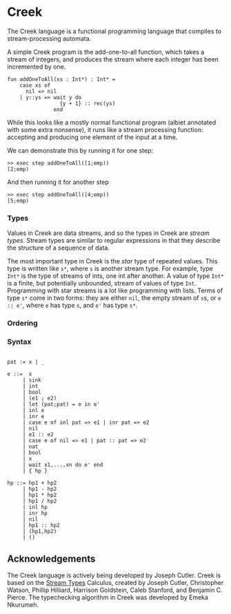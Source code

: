 # Creek

The Creek language is a functional programming language that compiles to stream-processing automata. 

A simple Creek program is the add-one-to-all function, which takes a stream of integers, and produces the stream where each integer has been incremented by one.

```
fun addOneToAll(xs : Int*) : Int* =
    case xs of
      nil => nil
    | y::ys => wait y do
                 {y + 1} :: rec(ys)
               end
```

While this looks like a mostly normal functional program (albiet annotated with some extra nonsense), it runs like a stream processing function: accepting and producing one element of the input at a time.

We can demonstrate this by running it for one step:

```
>> exec step addOneToAll([1;emp))
[2;emp)
```
And then running it for another step
```
>> exec step addOneToAll([4;emp))
[5;emp)

```

### Types

Values in Creek are data streams, and so the types in Creek are *stream types*. Stream types are similar to regular expressions in that they describe the structure of a sequence of data.

The most important type in Creek is the *star* type of repeated values. This type is written like `s*`, where `s` is another stream type. For example, type `Int*` is the type of streams of ints, one int after another. A value of type `Int*` is a finite, but potentially unbounded, stream of values of type `Int`. Programming with star streams is a lot like programming with lists. Terms of type `s*` come in two forms: they are either `nil`, the empty stream of `s`s, or `e :: e'`, where `e` has type `s`, and `e'` has type `s*`.

### Ordering

### Syntax

```

pat := x | _

e ::=  x
     | sink
     | int
     | bool
     | (e1 ; e2)
     | let (pat;pat) = e in e'
     | inl e
     | inr e
     | case e of inl pat => e1 | inr pat => e2
     | nil
     | e1 :: e2
     | case e of nil => e1 | pat :: pat => e2
     | nat
     | bool
     | x
     | wait x1,...,xn do e' end
     | { hp }

hp ::= hp1 + hp2
     | hp1 - hp2
     | hp1 * hp2
     | hp1 / hp2
     | inl hp
     | inr hp
     | nil
     | hp1 :: hp2
     | (hp1,hp2)
     | ()
```

## Acknowledgements

The Creek language is actively being developed by Joseph Cutler. Creek is based on the [Stream Types](https://arxiv.org/abs/2307.09553) Calculus,
created by Joseph Cutler, Christopher Watson, Phillip Hilliard, Harrison Goldstein, Caleb Stanford, and Benjamin C. Pierce. The typechecking algorithm in Creek was developed by Emeka Nkurumeh.